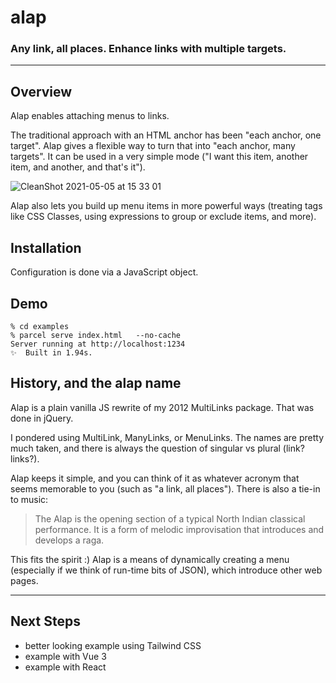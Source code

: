 # alap

### Any link, all places. Enhance links with multiple targets.
____
## Overview

Alap enables attaching menus to links.

The traditional approach with an HTML anchor has been "each anchor, one target". Alap gives a flexible way to turn that into "each anchor, many targets". It can be used in a very simple mode ("I want this item, another item, and another, and that's it").

![CleanShot 2021-05-05 at 15 33 01](https://user-images.githubusercontent.com/167197/117198802-747e8080-adb7-11eb-8fcd-05a07fbe5985.gif)

Alap also lets you build up menu items in more powerful ways (treating tags like CSS Classes, using expressions to group or exclude items, and more).


## Installation



Configuration is done via a JavaScript object.


## Demo
```
% cd examples
% parcel serve index.html   --no-cache
Server running at http://localhost:1234 
✨  Built in 1.94s.
```

## History, and the alap name

Alap is a plain vanilla JS rewrite of my 2012 MultiLinks package. That was done in jQuery.

I pondered using MultiLink, ManyLinks, or MenuLinks.  The names are pretty much taken, and there is always the question of singular vs plural (link? links?).

Alap keeps it simple, and you can think of it as whatever acronym that seems memorable to you (such as "a link, all places").  There is also a tie-in to music:

> The Alap is the opening section of a typical North Indian classical performance. It is a form of melodic improvisation that introduces and develops a raga.

This fits the spirit :)  Alap is a means of dynamically creating a menu (especially if we think of run-time bits of JSON), which introduce other web pages.



****
## Next Steps

* better looking example using Tailwind CSS
* example with Vue 3
* example with React











